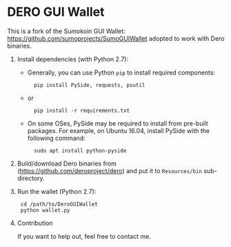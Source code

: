 # DERO GUI Wallet

This is a fork of the Sumokoin GUI Wallet: https://github.com/sumoprojects/SumoGUIWallet adopted to work with Dero binaries.

1. Install dependencies (with Python 2.7):

	* Generally, you can use Python `pip` to install required components:
		
			pip install PySide, requests, psutil
	
	* or
			
			pip install -r requirements.txt 
	
	* On some OSes, PySide may be required to install from pre-built packages. For example, on Ubuntu 16.04, install PySide with the following command:
			
			sudo apt install python-pyside


2. Build/download Dero binaries from (https://github.com/deroproject/dero) and put it to `Resources/bin` sub-directory.

3. Run the wallet (Python 2.7):
		
		cd /path/to/DeroGUIWallet
		python wallet.py

4. Contribution

	If you want to help out, feel free to contact me.
